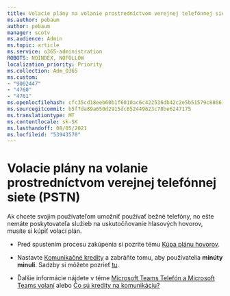 ```yaml
---
title: Volacie plány na volanie prostredníctvom verejnej telefónnej siete (PSTN)
ms.author: pebaum
author: pebaum
manager: scotv
ms.audience: Admin
ms.topic: article
ms.service: o365-administration
ROBOTS: NOINDEX, NOFOLLOW
localization_priority: Priority
ms.collection: Adm_O365
ms.custom:
- "9002447"
- "4760"
- "4761"
ms.openlocfilehash: cfc35cd18eeb60b1f6010ac6c422536db42c2e5b51579c8866198e729bd98843
ms.sourcegitcommit: b5f7da89a650d2915dc652449623c78be6247175
ms.translationtype: MT
ms.contentlocale: sk-SK
ms.lasthandoff: 08/05/2021
ms.locfileid: "53943570"
---
```

# <a name="pstn-calling-plans"></a>Volacie plány na volanie prostredníctvom verejnej telefónnej siete (PSTN)

Ak chcete svojim používateľom umožniť používať bežné telefóny, no ešte nemáte poskytovateľa služieb na uskutočňovanie hlasových hovorov, musíte si kúpiť volací plán.

- Pred spustením procesu zakúpenia si pozrite tému [Kúpa plánu hovorov](https://docs.microsoft.com/MicrosoftTeams/calling-plans-for-office-365).

- Nastavte [Komunikačné kredity](https://docs.microsoft.com/microsoftteams/set-up-communications-credits-for-your-organization) a zabráňte tomu, aby používatelia **minúty minuli**. Sadzby si môžete pozrieť [tu](https://products.office.com/microsoft-teams/voice-calling). 

- Ďalšie informácie nájdete v téme [Microsoft Teams Telefón a Microsoft Teams volaní](https://docs.microsoft.com/MicrosoftTeams/calling-plan-landing-page) alebo [Čo sú kredity na komunikáciu?](https://docs.microsoft.com/microsoftteams/what-are-communications-credits)
